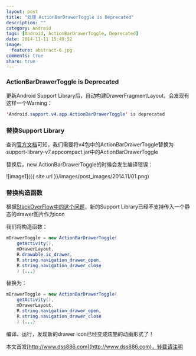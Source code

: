 ```yaml
---
layout: post
title: "处理 ActionBarDrawerToggle is Deprecated"
description: ""
category: Android
tags: [Android, ActionBarDrawerToggle, Deprecated]
date: 2014-11-11 15:49:52
image:
  feature: abstract-6.jpg
comments: true
share: true
---
```


### ActionBarDrawerToggle is Deprecated

更新Android Support Library后，自动构建DrawerFragmentLayout，会发现有这样一个Warning：

```java
'Android.support.v4.app.ActionBarDrawerToggle' is deprecated
```

### 替换Support Library

查询[官方文档][1]可知，我们需要将v4包中的ActionBarDrawerToggle替换为support-library-v7.appcompact.jar中的ActionBarDrawerToggle

替换后，new ActionBarDrawerToggle的时候会发生编译错误：

![image1]({{ site.url }}/images/post_images/2014.11/01.png)


### 替换构造函数

根据[StackOverFlow中的这个问题][2]，新的Support Library已经不支持传入一个静态的drawer图片作为icon

我们将构造函数：

~~~java
mDrawerToggle = new ActionBarDrawerToggle(
    getActivity(),                    
    mDrawerLayout,                    
    R.drawable.ic_drawer,             
    R.string.navigation_drawer_open,  
    R.string.navigation_drawer_close  
    ) {...}
~~~

替换为：

~~~java
mDrawerToggle = new ActionBarDrawerToggle(
    getActivity(),                    
    mDrawerLayout,                    
    R.string.navigation_drawer_open,  
    R.string.navigation_drawer_close  
    ) {...}
~~~

编译、运行，发现新的drawer icon已经变成炫酷的动画形式了！

本文首发[http://www.dss886.com](http://www.dss886.com)，转载请注明

[1]:https://developer.android.com/reference/android/support/v4/app/ActionBarDrawerToggle.html
[2]:http://stackoverflow.com/questions/26439619/how-to-replace-deprecated-android-support-v4-app-actionbardrawertoggle